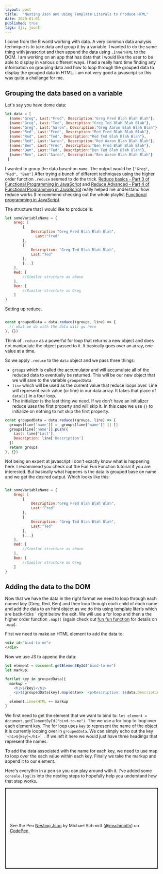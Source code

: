 ```yaml
---
layout: post
title:  "Nesting Json and Using Template Literals to Produce HTML"
date: 2020-01-01
published: true
tags: [js, json]
---
```


I come from the R world working with data.  A very common data analysis technique is to take data and group it by a variable.   I wanted to do the same thing with javascript and then append the data using `.innerHTML` to the DOM.   I am working on an app that has data that I would like the user to be able to display in various different ways.  I had a really hard time finding any information on grouping data and how to loop through the grouped data to display the grouped data in HTML.  I am not very good a javascript so this was quite a challange for me.

## Grouping the data based on a variable

Let's say you have dome data:

```js
let data = [
  {name:"Greg", Last:"Fred", Description:"Greg Fred Blah Blah Blah"},
  {name:"Greg", Last:"Ted", Description:"Greg Ted Blah Blah Blah"},
  {name:"Greg", Last:"Aaron", Description:"Greg Aaron Blah Blah Blah"},
  {name:"Red", Last:"Fred", Description:"Red Fred Blah Blah Blah"},
  {name:"Red", Last:"Ted", Description:"Red Ted Blah Blah Blah"},
  {name:"Red", Last:"Aaron", Description:"Red Aaron Blah Blah Blah"},
  {name:"Ben", Last:"Fred", Description:"Ben Fred Blah Blah Blah"},
  {name:"Ben", Last:"Ted", Description:"Ben Ted Blah Blah Blah"},
  {name:"Ben", Last:"Aaron", Description:"Ben Aaron Blah Blah Blah"}
 ]
```

I wanted to group the data based on `name`.  The output would be `["Greg", "Red", "Ben"]` After trying a bunch of different techniques using the higher order function `.reduce` seemed to do the trick.   [Reduce basics - Part 3 of Functional Programming in JavaScript](https://www.youtube.com/watch?v=Wl98eZpkp-c&feature=youtu.be) and [Reduce Advanced - Part 4 of Functional Programming in JavaScript](https://www.youtube.com/watch?v=CQqwU2Ixu-U) really helped me understand how reduce works (I recommend checking out the whole playlist [Functional programming in JavaScript](https://www.youtube.com/playlist?list=PL0zVEGEvSaeEd9hlmCXrk5yUyqUag-n84).   

The structure that I would like to produce is:

```js
let someVariableName = {
	Greg: [
		{
		    Description:"Greg Fred Blah Blah Blah",
		      Last:"Fred"
		},
		{
			Description: "Greg Ted Blah Blah Blah",
			Last:"Ted"
		},
		{...}
	],
	Red: [
		//Similar structure as above
	],
	Ben: [
		//Similar structure as Greg
	]
}
```

Setting up reduce.

```js

const groupedData = data.reduce((groups, line) => {
  // what we do with the data will go here
}, {})
```
Think of `.reduce` as a powerful for loop that returns a new object and does not manipulate the object passed to it. It basically goes over an array, one value at a time.  

So we apply `.reduce` to the `data` object and we pass three things:
* `groups` which is called the accumulator and will accumulate all of the reduced data to eventually be returned. This will be our new object that we will save to the variable `groupedData`.
* `line` which will be used as the current value that reduce loops over. Line will represent each value (or line) in our data array. It takes that place of `data[i]` in a four loop.
* The initializer is the last thing we need.  If we don't have an initializer reduce uses the first property and will skip it.  In this case we use `{}` to initialize on nothing to not skip the first property.

```js
const groupedData = data.reduce((groups, line) => {
  groups[line['name']] =  groups[line['name']] || []
  groups[line['name']].push({
    Last: line['Last'],
    Description: line['Description']
  })
  return groups
}, {})
```

Not being an expert at javascript I don't exactly know what is happening here.  I recommend you check out the Fun Fun Function tutorial if you are interested.  But basically what happens is the data is grouped base on name and we get the desired output. Which looks like this:

```js

let someVariableName = {
	Greg: [
		{
		    Description:"Greg Fred Blah Blah Blah",
		    Last:"Fred"
		},
		{
			Description: "Greg Ted Blah Blah Blah",
			Last:"Ted"
		},
		{...}
	],
	Red: [
		//Similar structure as above
	],
	Ben: [
		//Similar structure as Greg
	]
}

```

## Adding the data to the DOM

Now that we have the data in the right format we need to loop through each named key (Greg, Red, Ben) and then loop through each child of each name and add the data to an html object as we do this using template literls which are   back-ticks `` ` `` right below the exit. We will use a for loop and then a the higher order function `.map()` (again check out [fun fun function](https://www.youtube.com/watch?v=bCqtb-Z5YGQ&list=PL0zVEGEvSaeEd9hlmCXrk5yUyqUag-n84&index=3&t=471s) for details on `.map`).

First we need to make an HTML element to add the data to:

```html
<div id="bind-to-me">
</div>
```
Now we use JS to append the data:

```js
let element = document.getElementById("bind-to-me")
let markup;

for(let key in groupedData){
  markup = `
    <h1>${key}</h1>
    <p>${groupedData[key].map(data=> `<p>Description: ${data.Description}, Last Name: ${data.Last}</p>` ).join('')}</p>
  `
  element.innerHTML += markup
}
```
We first need to get the element that we want to bind to: `let element = document.getElementById("bind-to-me")`.  The we use a for loop to loop over each element key. The for loop uses `key` to represent the name of the object it is currently looping over in `groupedData`. We can simply echo out the key `` `<h1>${key}</h1>`  ``.  If we left it here we would just have three headings that represent the names.

To add the data associated with the name for each key, we need to use map to loop over the each value within each key.  Finally we take the markup and append it to our element.

Here's everythin in a pen so you can play around with it.  I've added some `console.log()`s into the nesting steps to hopefully help you understand how that step works.

<p class="codepen" data-height="265" data-theme-id="dark" data-default-tab="js,result" data-user="mschmidty" data-slug-hash="zYxEpEB" style="height: 265px; box-sizing: border-box; display: flex; align-items: center; justify-content: center; border: 2px solid; margin: 1em 0; padding: 1em;" data-pen-title="Nesting Json">
  <span>See the Pen <a href="https://codepen.io/mschmidty/pen/zYxEpEB">
  Nesting Json</a> by Michael Schmidt (<a href="https://codepen.io/mschmidty">@mschmidty</a>)
  on <a href="https://codepen.io">CodePen</a>.</span>
</p>
<script async src="https://static.codepen.io/assets/embed/ei.js"></script>



